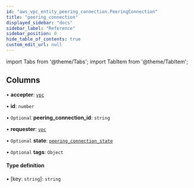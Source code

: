 ```yaml
---
id: "aws_vpc_entity_peering_connection.PeeringConnection"
title: "peering_connection"
displayed_sidebar: "docs"
sidebar_label: "Reference"
sidebar_position: 0
hide_table_of_contents: true
custom_edit_url: null
---
```


import Tabs from '@theme/Tabs';
import TabItem from '@theme/TabItem';

## Columns

• **accepter**: [`vpc`](aws_vpc_entity_vpc.Vpc.md)

• **id**: `number`

• `Optional` **peering\_connection\_id**: `string`

• **requester**: [`vpc`](aws_vpc_entity_vpc.Vpc.md)

• `Optional` **state**: [`peering_connection_state`](../enums/aws_vpc_entity_peering_connection.PeeringConnectionState.md)

• `Optional` **tags**: `Object`

#### Type definition

▪ [key: `string`]: `string`
